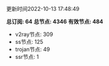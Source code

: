 更新时间2022-10-13 17:48:49

**总订阅: 64**
**总节点: 4346**
**有效节点: 484**
- v2ray节点: 309
- ss节点: 125
- trojan节点: 49
- ssr节点: 1
